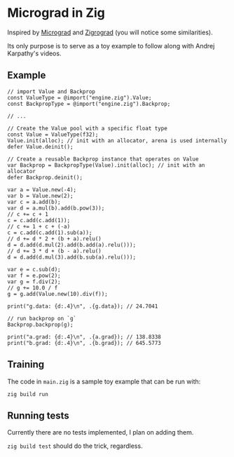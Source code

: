 # Micrograd in Zig

Inspired by [Micrograd](https://github.com/karpathy/micrograd) and [Zigrograd](https://github.com/nurpax/zigrograd) (you will notice some similarities).

Its only purpose is to serve as a toy example to follow along with Andrej Karpathy's videos.

## Example

```zig
// import Value and Backprop
const ValueType = @import("engine.zig").Value;
const BackpropType = @import("engine.zig").Backprop;

// ...

// Create the Value pool with a specific float type
const Value = ValueType(f32);
Value.init(alloc); // init with an allocator, arena is used internally
defer Value.deinit();

// Create a reusable Backprop instance that operates on Value
var Backprop = BackpropType(Value).init(alloc); // init with an allocator
defer Backprop.deinit();

var a = Value.new(-4);
var b = Value.new(2);
var c = a.add(b);
var d = a.mul(b).add(b.pow(3));
// c += c + 1
c = c.add(c.add(1));
// c += 1 + c + (-a)
c = c.add(c.add(1).sub(a));
// d += d * 2 + (b + a).relu()
d = d.add(d.mul(2).add(b.add(a).relu()));
// d += 3 * d + (b - a).relu()
d = d.add(d.mul(3).add(b.sub(a).relu()));

var e = c.sub(d);
var f = e.pow(2);
var g = f.div(2);
// g += 10.0 / f
g = g.add(Value.new(10).div(f));

print("g.data: {d:.4}\n", .{g.data}); // 24.7041

// run backprop on `g`
Backprop.backprop(g);

print("a.grad: {d:.4}\n", .{a.grad}); // 138.8338
print("b.grad: {d:.4}\n", .{b.grad}); // 645.5773
```

## Training

The code in `main.zig` is a sample toy example that can be run with:

```console
zig build run
```

## Running tests

Currently there are no tests implemented, I plan on adding them.

`zig build test` should do the trick, regardless.
